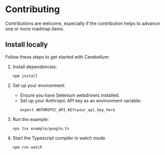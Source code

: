 # Contributing

Contributions are welcome, especially if the contribution helps to advance one or more roadmap items.

## Install locally

Follow these steps to get started with Cerebellum:

1. Install dependencies:
   ```
   npm install
   ```

2. Set up your environment:
   - Ensure you have Selenium webdrivers installed.
   - Set up your Anthropic API key as an environment variable:
     ```
     export ANTHROPIC_API_KEY=your_api_key_here
     ```

3. Run the example:
   ```
   npx tsx example/google.ts
   ```

4. Start the Typescript compiler in watch mode
   ```
   npm run watch
   ```
   
